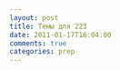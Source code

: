 ```yaml
---
layout: post
title: Темы для 223
date: 2011-01-17T16:04:00
comments: true
categories: prep
---
```


